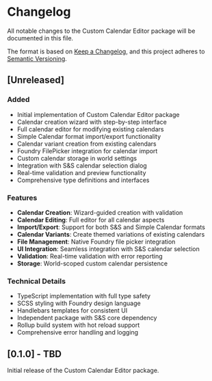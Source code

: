 # Changelog

All notable changes to the Custom Calendar Editor package will be documented in this file.

The format is based on [Keep a Changelog](https://keepachangelog.com/en/1.0.0/),
and this project adheres to [Semantic Versioning](https://semver.org/spec/v2.0.0.html).

## [Unreleased]

### Added
- Initial implementation of Custom Calendar Editor package
- Calendar creation wizard with step-by-step interface
- Full calendar editor for modifying existing calendars
- Simple Calendar format import/export functionality
- Calendar variant creation from existing calendars
- Foundry FilePicker integration for calendar import
- Custom calendar storage in world settings
- Integration with S&S calendar selection dialog
- Real-time validation and preview functionality
- Comprehensive type definitions and interfaces

### Features
- **Calendar Creation**: Wizard-guided creation with validation
- **Calendar Editing**: Full editor for all calendar aspects
- **Import/Export**: Support for both S&S and Simple Calendar formats
- **Calendar Variants**: Create themed variations of existing calendars
- **File Management**: Native Foundry file picker integration
- **UI Integration**: Seamless integration with S&S calendar selection
- **Validation**: Real-time validation with error reporting
- **Storage**: World-scoped custom calendar persistence

### Technical Details
- TypeScript implementation with full type safety
- SCSS styling with Foundry design language
- Handlebars templates for consistent UI
- Independent package with S&S core dependency
- Rollup build system with hot reload support
- Comprehensive error handling and logging

## [0.1.0] - TBD

Initial release of the Custom Calendar Editor package.